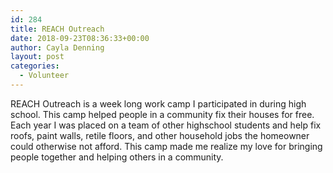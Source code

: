 ```yaml
---
id: 284
title: REACH Outreach
date: 2018-09-23T08:36:33+00:00
author: Cayla Denning
layout: post
categories:
  - Volunteer
---
```


REACH Outreach is a week long work camp I participated in during high school. This camp helped people in a community fix their houses for free. Each year I was placed on a team of other highschool students and help fix roofs, paint walls, retile floors, and other household jobs the homeowner could otherwise not afford. This camp made me realize my love for bringing people together and helping others in a community. 